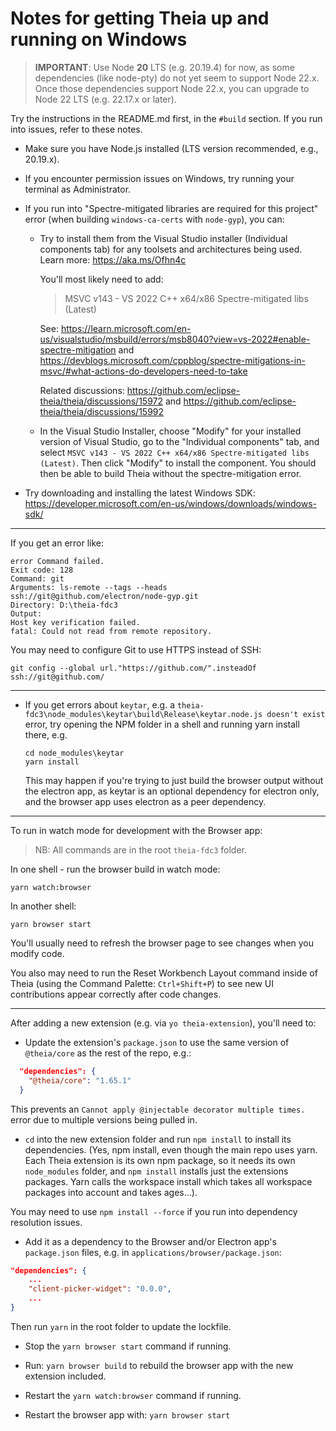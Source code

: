 # Notes for getting Theia up and running on Windows

> **IMPORTANT**: Use Node **20** LTS (e.g. 20.19.4) for now, as some dependencies (like node-pty) do not yet seem to support Node 22.x. Once those dependencies support Node 22.x, you can upgrade to Node 22 LTS (e.g. 22.17.x or later).

Try the instructions in the README.md first, in the `#build` section. If you run into issues, refer to these notes.

- Make sure you have Node.js installed (LTS version recommended, e.g., 20.19.x).

- If you encounter permission issues on Windows, try running your terminal as Administrator.

- If you run into "Spectre-mitigated libraries are required for this project" error (when building `windows-ca-certs` with `node-gyp`), you can:

  - Try to install them from the Visual Studio installer (Individual components tab) for any toolsets and architectures being used. Learn more: https://aka.ms/Ofhn4c

    You'll most likely need to add:

    > MSVC v143 - VS 2022 C++ x64/x86 Spectre-mitigated libs (Latest)

    See: https://learn.microsoft.com/en-us/visualstudio/msbuild/errors/msb8040?view=vs-2022#enable-spectre-mitigation and https://devblogs.microsoft.com/cppblog/spectre-mitigations-in-msvc/#what-actions-do-developers-need-to-take

    Related discussions: https://github.com/eclipse-theia/theia/discussions/15972 and https://github.com/eclipse-theia/theia/discussions/15992

  - In the Visual Studio Installer, choose "Modify" for your installed version of Visual Studio, go to the "Individual components" tab, and select `MSVC v143 - VS 2022 C++ x64/x86 Spectre-mitigated libs (Latest)`. Then click "Modify" to install the component. You should then be able to build Theia without the spectre-mitigation error.

- Try downloading and installing the latest Windows SDK: https://developer.microsoft.com/en-us/windows/downloads/windows-sdk/

---

If you get an error like:

```
error Command failed.
Exit code: 128
Command: git
Arguments: ls-remote --tags --heads ssh://git@github.com/electron/node-gyp.git
Directory: D:\theia-fdc3
Output:
Host key verification failed.
fatal: Could not read from remote repository.
```

You may need to configure Git to use HTTPS instead of SSH:

```
git config --global url."https://github.com/".insteadOf ssh://git@github.com/
```

---

- If you get errors about `keytar`, e.g. a `theia-fdc3\node_modules\keytar\build\Release\keytar.node.js doesn't exist` error, try opening the NPM folder in a shell and running yarn install there, e.g.
  ```
  cd node_modules\keytar
  yarn install
  ```
  This may happen if you're trying to just build the browser output without the electron app, as keytar is an optional dependency for electron only, and the browser app uses electron as a peer dependency.

---

To run in watch mode for development with the Browser app:

> NB: All commands are in the root `theia-fdc3` folder.

In one shell - run the browser build in watch mode:

```
yarn watch:browser
```

In another shell:

```
yarn browser start
```

You'll usually need to refresh the browser page to see changes when you modify code.

You also may need to run the Reset Workbench Layout command inside of Theia (using the Command Palette: `Ctrl+Shift+P`) to see new UI contributions appear correctly after code changes.

---

After adding a new extension (e.g. via `yo theia-extension`), you'll need to:

- Update the extension's `package.json` to use the same version of `@theia/core` as the rest of the repo, e.g.:

```json
  "dependencies": {
    "@theia/core": "1.65.1"
  }
```

This prevents an `Cannot apply @injectable decorator multiple times.` error due to multiple versions being pulled in.

- `cd` into the new extension folder and run `npm install` to install its dependencies. (Yes, npm install, even though the main repo uses yarn. Each Theia extension is its own npm package, so it needs its own `node_modules` folder, and `npm install` installs just the extensions packages. Yarn calls the workspace install which takes all workspace packages into account and takes ages...).

You may need to use `npm install --force` if you run into dependency resolution issues.

- Add it as a dependency to the Browser and/or Electron app's `package.json` files, e.g. in `applications/browser/package.json`:

```json
"dependencies": {
    ...
    "client-picker-widget": "0.0.0",
    ...
}
```

Then run `yarn` in the root folder to update the lockfile.

- Stop the `yarn browser start` command if running.

- Run: `yarn browser build` to rebuild the browser app with the new extension included.

- Restart the `yarn watch:browser` command if running.

- Restart the browser app with: `yarn browser start`
